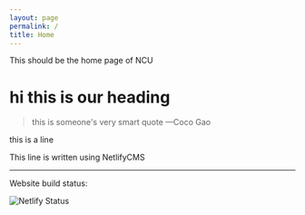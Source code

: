 ```yaml
---
layout: page
permalink: /
title: Home
---
```

This should be the home page of NCU

# hi this is our heading

> this is someone's very smart quote
> —Coco Gao

this is a line


This line is written using NetlifyCMS

---

Website build status:

![Netlify Status](https://api.netlify.com/api/v1/badges/87e6cd48-17cf-48ab-8c52-8c4f4dc4796e/deploy-status)
